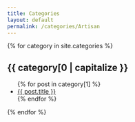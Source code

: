 ```yaml
---
title: Categories
layout: default
permalink: /categories/Artisan
---
```


{% for category in site.categories %}
<h2 id="{{ category[0] }}">{{ category[0 | capitalize }}</h2>
<ul>
  {% for post in category[1] %}
    <li><a href="{{ post.url }}">{{ post.title }}</a></li>
  {% endfor %}
</ul>
{% endfor %}